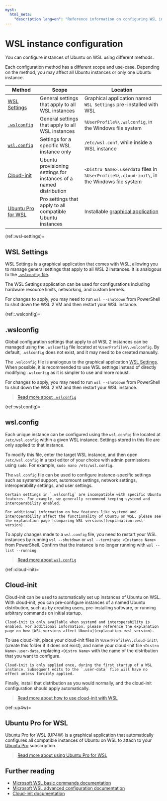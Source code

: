 ```yaml
---
myst:
  html_meta:
    "description lang=en": "Reference information on configuring WSL instances."
---
```


# WSL instance configuration

You can configure instances of Ubuntu on WSL using different methods.

Each configuration method has a different scope and use-case. Depending on the method, you may affect all Ubuntu instances or only one Ubuntu instance.

| Method                            | Scope                                                              | Location                                                                                   |
| --------------------------------- | ------------------------------------------------------------------ | ------------------------------------------------------------------------------------------ |
| [WSL Settings](ref::wsl-settings) | General settings that apply to all WSL instances                   | Graphical application named `WSL Settings` pre-installed with WSL                          |
| [`.wslconfig`](ref::.wslconfig)   | General settings that apply to all WSL instances                   | `%UserProfile%\.wslconfig`, in the Windows file system                                     |
| [`wsl.config`](ref::wsl.config)   | Settings for a specific WSL instance only                          | `/etc/wsl.conf`, while inside a WSL instance                                               |
| [Cloud-init](ref::cloud-init)     | Ubuntu provisioning settings for instances of a named distribution | `<Distro Name>.userdata` files in `%UserProfile%\.cloud-init\`, in the Windows file system |
| [Ubuntu Pro for WSL](ref::up4w)   | Pro settings that apply to all compatible Ubuntu instances         | Installable [graphical application ](howto::up4w)                                          |

(ref::wsl-settings)=

## WSL Settings

WSL Settings is a graphical application that comes with WSL, allowing you to manage general settings that apply to all WSL 2 instances. It is analogous to the [`.wslconfig` file](ref::.wslconfig).

The WSL Settings application can be used for configurations including hardware resource limits, networking, and custom kernels.

For changes to apply, you may need to run `wsl --shutdown` from PowerShell to shut down the WSL 2 VM and then restart your WSL instance.

(ref::.wslconfig)=

## .wslconfig

Global configuration settings that apply to all WSL 2 instances can be managed using the `.wslconfig` file located at `%UserProfile%\.wslconfig`. By default, `.wslconfig` does not exist, and it may need to be created manually.

The `.wslconfig` file is analogous to the graphical application [WSL Settings](ref::wsl-settings). When possible, it is recommended to use WSL settings instead of directly modifying `.wslconfig` as it is simpler to use and more robust.

For changes to apply, you may need to run `wsl --shutdown` from PowerShell to shut down the WSL 2 VM and then restart your WSL instance.

> [Read more about `.wslconfig`](https://learn.microsoft.com/en-us/windows/wsl/wsl-config#wslconfig)

(ref::wsl.config)=

## wsl.config

Each unique instance can be configured using the `wsl.config` file located at `/etc/wsl.config` within a given WSL instance. Settings stored in this file are only applied to that instance.

To modify this file, enter the target WSL instance, and then open `/etc/wsl.config` in a text editor of your choice with admin permissions using `sudo`. For example, `sudo nano /etc/wsl.config`.

The `wsl.config` file can be used to configure instance-specific settings such as systemd support, automount settings, network settings, interoperability settings, and user settings.

```{warning}
Certain settings in `.wslconfig` are incompatible with specific Ubuntu features. For example, we generally recommend keeping systemd and interoperability enabled.

For additional information on how features like systemd and interoperability affect the functionality of Ubuntu on WSL, please see the explanation page [comparing WSL versions](explanation::wsl-version).
```

To apply changes made to a `wsl.config` file, you need to restart your WSL instances by running `wsl --shutdown` or `wsl --terminate <Instance Name>` from PowerShell. Confirm that the instance is no longer running with `wsl --list --running`.

> [Read more about `wsl.config`](https://learn.microsoft.com/en-us/windows/wsl/wsl-config#wslconf)

(ref::cloud-init)=

## Cloud-init

Cloud-init can be used to automatically set up instances of Ubuntu on WSL.
With cloud-init, you can pre-configure instances of a named Ubuntu distribution, such as by creating users, pre-installing software, or running arbitrary commands on initial startup.

```{important}
Cloud-init is only available when systemd and interoperability is enabled. For additional information, please reference the explanation page on how [WSL versions affect Ubuntu](explanation::wsl-version).
```

To use cloud-init, place your cloud-init files in `%UserProfile%\.cloud-init\` (create this folder if it does not exist), and name your cloud-init file `<Distro Name>.user-data`, replacing `<Distro Name>` with the name of the distribution that you want to configure.

```{note}
Cloud-init is only applied once, during the first startup of a WSL instance. Subsequent edits to the `.user-data` file will have no effect unless forcibly applied.
```

Finally, install that distribution as you would normally, and the cloud-init configuration should apply automatically.

> [Read more about how to use cloud-init with WSL](howto::cloud-init)

[//]: # "TODO for the Landscape release: Mention that if Landscape supplies a cloud-init file, it takes priority over any overlapping user-defined cloud-init file: cloudinit.readthedocs.io/en/latest/reference/datasources/wsl.html#user-data-configuration "

(ref::up4w)=

## Ubuntu Pro for WSL

Ubuntu Pro for WSL (UP4W) is a graphical application that automatically configures all compatible instances of Ubuntu on WSL to attach to your [Ubuntu Pro](https://ubuntu.com/pro) subscription.

> [Read more about using Ubuntu Pro for WSL](howto::up4w)

## Further reading

- [Microsoft WSL basic commands documentation](https://learn.microsoft.com/en-us/windows/wsl/basic-commands)
- [Microsoft WSL advanced configuration documentation](https://learn.microsoft.com/en-us/windows/wsl/wsl-config)
- [Cloud-init documentation](https://cloudinit.readthedocs.io/en/latest/)
